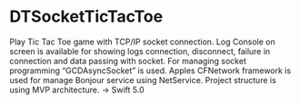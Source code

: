 # DTSocketTicTacToe
Play Tic Tac Toe game with TCP/IP socket connection. Log Console on screen is available for showing logs connection, disconnect, failure in connection and data passing with socket. For managing socket programming “GCDAsyncSocket” is used. Apples CFNetwork framework is used for manage Bonjour service using NetService. Project structure is using MVP architecture. -> Swift 5.0
